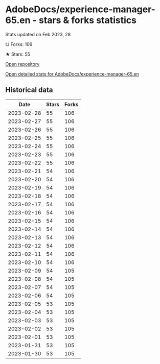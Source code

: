 # AdobeDocs/experience-manager-65.en - stars & forks statistics

Stats updated on Feb 2023, 28

☋ Forks: 106

★ Stars: 55

[Open repository](https://github.com/AdobeDocs/experience-manager-65.en)

[Open detailed stats for AdobeDocs/experience-manager-65.en](https://reviewgithub.com/rep/AdobeDocs/experience-manager-65.en)

## Historical data
| Date | Stars | Forks |
|------|-------|-------|
| 2023-02-28 | 55 | 106 | 
| 2023-02-27 | 55 | 106 | 
| 2023-02-26 | 55 | 106 | 
| 2023-02-25 | 55 | 106 | 
| 2023-02-24 | 55 | 106 | 
| 2023-02-23 | 55 | 106 | 
| 2023-02-22 | 55 | 106 | 
| 2023-02-21 | 54 | 106 | 
| 2023-02-20 | 54 | 106 | 
| 2023-02-19 | 54 | 106 | 
| 2023-02-18 | 54 | 106 | 
| 2023-02-17 | 54 | 106 | 
| 2023-02-16 | 54 | 106 | 
| 2023-02-15 | 54 | 106 | 
| 2023-02-14 | 54 | 106 | 
| 2023-02-13 | 54 | 106 | 
| 2023-02-12 | 54 | 106 | 
| 2023-02-11 | 54 | 106 | 
| 2023-02-10 | 54 | 106 | 
| 2023-02-09 | 54 | 105 | 
| 2023-02-08 | 54 | 105 | 
| 2023-02-07 | 54 | 105 | 
| 2023-02-06 | 54 | 105 | 
| 2023-02-05 | 53 | 105 | 
| 2023-02-04 | 53 | 105 | 
| 2023-02-03 | 53 | 105 | 
| 2023-02-02 | 53 | 105 | 
| 2023-02-01 | 53 | 105 | 
| 2023-01-31 | 53 | 105 | 
| 2023-01-30 | 53 | 105 | 

